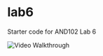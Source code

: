 # lab6
Starter code for AND102 Lab 6

<img src='https://media.giphy.com/media/v1.Y2lkPTc5MGI3NjExYjJhOGM5YzEyMDM1NzVlNTM0ZDgwZmExZmI0YzQ5YTMwMzFlMjc5NyZjdD1n/B7rUu2nIEX14YUTLEU/giphy.gif' title='Video Walkthrough' width='' alt='Video Walkthrough' />
